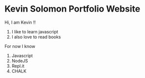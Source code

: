 # Kevin Solomon Portfolio Website

Hi, I am Kevin !!

1. I like to learn javascript
1. I also love to read books

For now I know

1. Javascript
1. NodeJS
1. Repl.it
1. CHALK
